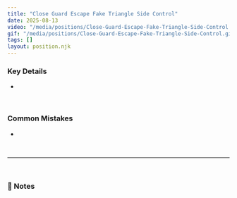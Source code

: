 ```yaml
---
title: "Close Guard Escape Fake Triangle Side Control"
date: 2025-08-13
video: "/media/positions/Close-Guard-Escape-Fake-Triangle-Side-Control.mp4"
gif: "/media/positions/Close-Guard-Escape-Fake-Triangle-Side-Control.gif"
tags: []
layout: position.njk
---
```

### **Key Details**
- 

<br>

### **Common Mistakes**
- 

<br>

---

<br>

### **📝 Notes**

<br>
